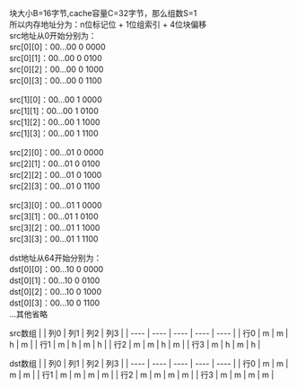 块大小B=16字节,cache容量C=32字节，那么组数S=1 <br/>
所以内存地址分为：n位标记位 + 1位组索引 + 4位块偏移 <br/>
src地址从0开始分别为： <br/>
src[0][0]：00...00 0 0000 <br/>
src[0][1]：00...00 0 0100 <br/>
src[0][2]：00...00 0 1000 <br/>
src[0][3]：00...00 0 1100 <br/>

src[1][0]：00...00 1 0000 <br/>
src[1][1]：00...00 1 0100 <br/>
src[1][2]：00...00 1 1000 <br/>
src[1][3]：00...00 1 1100 <br/>

src[2][0]：00...01 0 0000 <br/>
src[2][1]：00...01 0 0100 <br/>
src[2][2]：00...01 0 1000 <br/>
src[2][3]：00...01 0 1100 <br/>

src[3][0]：00...01 1 0000 <br/>
src[3][1]：00...01 1 0100 <br/>
src[3][2]：00...01 1 1000 <br/>
src[3][3]：00...01 1 1100 <br/>

dst地址从64开始分别为： <br/>
dst[0][0]：00...10 0 0000 <br/>
dst[0][1]：00...10 0 0100 <br/>
dst[0][2]：00...10 0 1000 <br/>
dst[0][3]：00...10 0 1100 <br/>
...其他省略 <br/>

src数组
|      | 列0  | 列1  | 列2  | 列3  |
| ---- | ---- | ---- | ---- | ---- |
| 行0  | m    | m    | h    | m    |
| 行1  | m    | h    | m    | h    |
| 行2  | m    | m    | h    | m    |
| 行3  | m    | h    | m    | h    |

dst数组
|      | 列0  | 列1  | 列2  | 列3  |
| ---- | ---- | ---- | ---- | ---- |
| 行0  | m    | m    | m    | m    |
| 行1  | m    | m    | m    | m    |
| 行2  | m    | m    | m    | m    |
| 行3  | m    | m    | m    | m    |